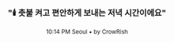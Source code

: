 <div align="center">

<br>

### "🕯️ 촛불 켜고 편안하게 보내는 저녁 시간이에요"

<sub>10:14 PM Seoul • by CrowRish</sub>

<br>

</div>